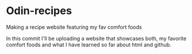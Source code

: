 # Odin-recipes

Making a recipe website featuring my fav comfort foods

In this commit I'll be uploading a website that showcases both, my favorite comfort foods and what I have learned so far about html and github.